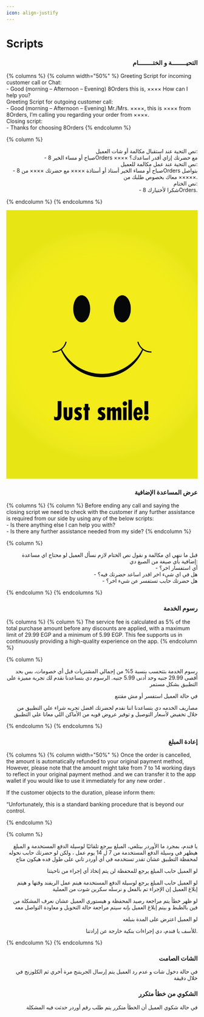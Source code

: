 ```yaml
---
icon: align-justify
---
```


# Scripts

<h3 align="right">التحيــــــــة و الختــــــــام</h3>

{% columns %}
{% column width="50%" %}
Greeting Script for incoming customer call or Chat:
\
\- Good (morning – Afternoon – Evening) 8Orders this is, ×××× How can I help you?
\
Greeting Script for outgoing customer call:
\
\- Good (morning – Afternoon – Evening) Mr./Mrs. ××××, this is ×××× from 8Orders, I’m calling you regarding your order from ××××.
\
Closing script:
\
\- Thanks for choosing 8Orders
{% endcolumn %}

{% column %}
<p align="right">نص التحية عند استقبال مكالمة أو شات العميل:
<br>- صباح أو مساء الخير 8Orders ×××× مع حضرتك إزاي أقدر اساعدك؟
<br>نص التحية عند عمل مكالمة للعميل:
<br>- صباح أو مساء الخير أستاذ أو أستاذة ×××× مع حضرتك ×××× من 8Orders بتواصل معاك بخصوص طلبك من ×××××.
<br>نص الختام:
<br>- شكرا لأختيارك 8Orders.</p>
{% endcolumn %}
{% endcolumns %}

![](../.gitbook/assets/Smile.jpg)

<h3 align="right">عرض المساعدة الإضافية</h3>

{% columns %}
{% column %}
Before ending any call and saying the closing script we need to check with the customer if any further assistance is required from our side by using any of the below scripts:
\
\- Is there anything else I can help you with?
\
\- Is there any further assistance needed from my side?
{% endcolumn %}

{% column %}
<p align="right">قبل ما ننهي اي مكالمة و نقول نص الختام لازم نسأل العميل لو محتاج اي مساعدة إضافية بأي صيغة من الصيغ دي:
<br>- أي استفسار اخر؟
<br>- هل في اي شيء اخر اقدر اساعد حضرتك فيه؟
<br>- هل حضرتك حابب تستفسر عن شيء اخر؟</p>
{% endcolumn %}
{% endcolumns %}

<h3 align="right">رسوم الخدمة</h3>

{% columns %}
{% column %}
The service fee is calculated as 5% of the total purchase amount before any discounts are applied, with a maximum limit of 29.99 EGP and a minimum of 5.99 EGP. This fee supports us in continuously providing a high-quality experience on the app.
{% endcolumn %}

{% column %}
<p align="right">رسوم الخدمة بتتحسب بنسبة 5% من إجمالي المشتريات قبل أي خصومات، بس بحد أقصى 29.99 جنيه وحد أدنى 5.99 جنيه. الرسوم دي بتساعدنا نقدم لك تجربة مميزة على التطبيق بشكل مستمر</p>

<p align="right">في حالة العميل استفسر أو مش مقتنع</p>

<p align="right">مصاريف الخدمه دي بتساعدنا اننا نقدم لحضرتك افضل تجربه شراء علي التطبيق من خلال تخفيض لأسعار التوصيل و توفير عروض قويه من الأماكن اللي معانا علي التطبيق </p>
{% endcolumn %}
{% endcolumns %}

<h3 align="right">إعادة المبلغ</h3>

{% columns %}
{% column width="50%" %}
Once the order is cancelled, the amount is automatically refunded to your original payment method,  However, please note that the amount might take from 7 to 14 working days to reflect in your original payment method .and we can transfer it to the app wallet if you would like to use it immediately for any new order .

If the customer objects to the duration, please inform them:

“Unfortunately, this is a standard banking procedure that is beyond our control.&#x20;


{% endcolumn %}

{% column %}
<p align="right">يا فندم، بمجرد ما الأوردر بيتلغي، المبلغ بيرجع تلقائيًا لوسيلة الدفع المستخدمة و المبلغ هيظهر في وسيلة الدفع المستخدمة من 7 ل 14 يوم عمل ، ولكن لو حضرتك حابب نحوله لمحفظة التطبيق عشان تقدر تستخدمه في أي أوردر تاني على طول فده هيكون متاح</p>

<p align="right">لو العميل حابب المبلغ يرجع للمحفظة لن يتم إتخاذ أي إجراء من ناحيتنا</p>

<p align="right"> لو العميل حابب المبلغ يرجع لوسيلة الدفع المستخدمة هيتم عمل الريفند وقتها و هيتم إبلاغ العميل إن الإجراء تم بالفعل و نرسله سكرين شوت من العملية</p>

<p align="right">لو ظهر خطأ يتم مراجعة رصيد المحفظة و هيستوري العميل عشان نعرف المشكلة من فين بالظبط و بيتم إبلاغ العميل بإنه سيتم مراجعة حالة التحويل و معاودة التواصل معه</p>

<p align="right">لو العميل اعترض على المدة بنبلغه</p>

<p align="right">للأسف يا فندم، دي إجراءات بنكية خارجة عن إرادتنا. </p>
{% endcolumn %}
{% endcolumns %}

<h3 align="right">الشات الصامت</h3>

<p align="right">في حالة دخول شات و عدم رد العميل يتم إرسال الجريتنج مرة أخري ثم الكلوزنج في خلال دقيقة</p>

<h3 align="right">الشكوي من خطأ متكرر</h3>

<p align="right">في حالة شكوي العميل أن الخطأ متكرر يتم طلب رقم أوردر حدثت فيه المشكلة</p>
